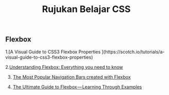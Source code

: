 <br>
<h1 align="center">
Rujukan  Belajar CSS
</h1>

<br>
<h2 align="left">
Flexbox
</h2>
1.[A Visual Guide to CSS3 Flexbox Properties ](https://scotch.io/tutorials/a-visual-guide-to-css3-flexbox-properties)

2.[Understanding Flexbox: Everything you need to know ](https://medium.freecodecamp.org/understanding-flexbox-everything-you-need-to-know-b4013d4dc9af)

3. [The Most Popular Navigation Bars created with Flexbox](https://medium.com/flexbox-and-grids/the-most-popular-navigation-bars-created-with-flexbox-6c0f59f55686)

4. [The Ultimate Guide to Flexbox — Learning Through Examples](https://medium.freecodecamp.org/the-ultimate-guide-to-flexbox-learning-through-examples-8c90248d4676)
